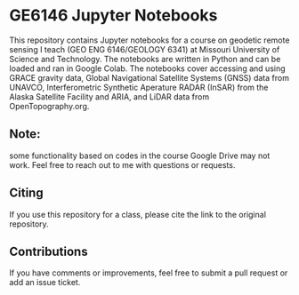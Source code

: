 # GE6146 Jupyter Notebooks
This repository contains Jupyter notebooks for a course on geodetic remote sensing I teach (GEO ENG 6146/GEOLOGY 6341)
at Missouri University of Science and Technology. The notebooks are written in Python and can be loaded and ran in Google
Colab. The notebooks cover accessing and using GRACE gravity data, Global Navigational Satellite Systems (GNSS) data from 
UNAVCO, Interferometric Synthetic Aperature RADAR (InSAR) from the Alaska Satellite Facility and ARIA, and LiDAR data from
OpenTopography.org. 

## Note: 
some functionality based on codes in the course Google Drive may not work. Feel free to reach out to me with 
questions or requests. 

## Citing
If you use this repository for a class, please cite the link to the original repository. 

## Contributions
If you have comments or improvements, feel free to submit a pull request or add an issue ticket. 
